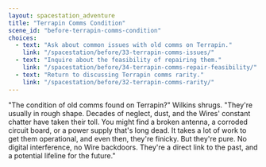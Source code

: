 ```yaml
---
layout: spacestation_adventure
title: "Terrapin Comms Condition"
scene_id: "before-terrapin-comms-condition"
choices:
  - text: "Ask about common issues with old comms on Terrapin."
    link: "/spacestation/before/33-terrapin-comms-issues/"
  - text: "Inquire about the feasibility of repairing them."
    link: "/spacestation/before/34-terrapin-comms-repair-feasibility/"
  - text: "Return to discussing Terrapin comms rarity."
    link: "/spacestation/before/32-terrapin-comms-rarity/"
---
```


"The condition of old comms found on Terrapin?" Wilkins shrugs. "They're usually in rough shape. Decades of neglect, dust, and the Wires' constant chatter have taken their toll. You might find a broken antenna, a corroded circuit board, or a power supply that's long dead. It takes a lot of work to get them operational, and even then, they're finicky. But they're pure. No digital interference, no Wire backdoors. They're a direct link to the past, and a potential lifeline for the future."
